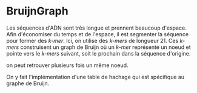 # BruijnGraph

Les séquences d'ADN sont très longue et prennent beaucoup d'espace. Afin d'économiser du temps et de l'espace, il est segmenter la séquence pour former des *k-mer*. Ici, on utilise des *k-mers* de longueur 21. 
Ces *k-mers* construisent un graph de Bruijn où un *k-mer* représente un noeud et pointe vers le *k-mers* suivant, soit le prochain dans la séquence d'origine. 


 on peut retrouver plusieurs fois un même noeud. 

On y fait l'implémentation d'une table de hachage qui est spécifique au graphe de Bruijn.

